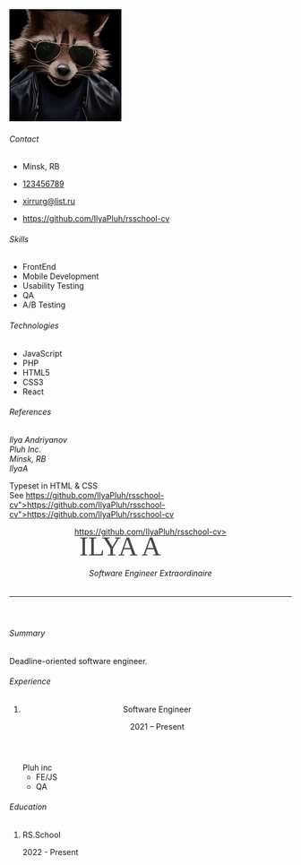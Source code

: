 <!DOCTYPE html>
<html lang="en" moznomarginboxes>
    <head>
        <meta charset="utf-8" />
        <meta http-equiv="X-UA-Compatible" content="IE=edge;chrome=1" />
        <meta http-equiv="Content-Type" content="text/html;charset=UTF-8" />
        <meta name="google" content="notranslate" />
        <!-- Metadata (autofilled by "Save to HTML") -->
        <meta name="author" content="Ilya Andryianau" />
        <meta name="subject" content="A really good software engineer you should hire" />
        <meta name="keywords" content="coding, developing, hacking" />
        <meta name="date" content="2022-06-07" />
        <meta name="generator" content="html-resume-template" />
        <!-- Google Fonts, Normalize, and Font Awesome -->
        <link rel="stylesheet" type="text/css" href="https://fonts.googleapis.com/css?family=Cardo|Montserrat:300,400,500&amp;subset=latin-ext" crossorigin="anonymous" />
        <link rel="stylesheet" type="text/css" href="https://cdnjs.cloudflare.com/ajax/libs/normalize/8.0.0/normalize.min.css" integrity="sha256-oSrCnRYXvHG31SBifqP2PM1uje7SJUyX0nTwO2RJV54=" crossorigin="anonymous" />
        <link rel="stylesheet" type="text/css" href="https://use.fontawesome.com/releases/v5.1.0/css/all.css" integrity="sha384-lKuwvrZot6UHsBSfcMvOkWwlCMgc0TaWr+30HWe3a4ltaBwTZhyTEggF5tJv8tbt" crossorigin="anonymous" />
        <!-- Custom Styles -->
        <link rel="stylesheet" type="text/css" href="./paper.css" />
        <link rel="stylesheet" type="text/css" href="./styles.css" />
        <link rel="stylesheet" type="text/css" href="./typography.css" />
        <link rel="stylesheet" type="text/css" media="screen" href="./screen.css" />
        <link rel="stylesheet" type="text/css" media="print" href="./print.css" />
        <img src="https://github.com/IlyaPluh/rsschool-cv/blob/e4c030cf244f59f8ebc3c8faef70fbb3fa226cb3/1600253903_35.jpg" alt="avatar">
    </head>
    <body class="letter">
        <section id="save">
            <section class="sheet">
                <aside>
                    <section class="contact">
                        <h6>Contact</h6>
                        <ul>
                            <li>
                                <p><i class="fa fa-map-marker-alt" title="Location"></i> Minsk, RB</p>
                            </li>
                            <li>
                                <p><i class="fa fa-phone" title="Cell phone"></i> <a href="tel:123456789">123456789</a></p>
                            </li>
                            <li>
                                <p><i class="fa fa-envelope" title="Email"></i> <a href="mailto:xirrurg@list.ru">xirrurg@list.ru</a></p>
                            </li>
                            <li>
                                <p><i class="fab fa-github" title="GitHub"></i> <a href="https://github.com/IlyaPluh/rsschool-cv">https://github.com/IlyaPluh/rsschool-cv</a></p>
                            </li>
                        </ul>
                    </section>
                    <section class="skills">
                        <h6>Skills</h6>
                        <ul>
                            <li><span>FrontEnd</span></li>
                            <li><span>Mobile Development</span></li>
                            <li><span>Usability Testing</span></li>
                            <li><span>QA</span></li>
                            <li><span>A/B Testing</span></li>
                        </ul>
                    </section>
                    <section class="skills">
                        <h6>Technologies</h6>
                        <ul>
                            <li><span>JavaScript</span></li>
                            <li><span>PHP</span></li>
                            <li><span>HTML5</span></li>
                            <li><span>CSS3</span></li>
                            <li><span>React</span></li>
                        </ul>
                    </section>
                    <section class="references">
                        <h6>References</h6>
                        <address>
                            Ilya Andriyanov<br />
                            Pluh Inc.<br />
                        </address>
                        <address>
                            Minsk, RB<br />
                            IlyaA<br />
                        </address>
                        <p>Typeset in HTML &amp; CSS<br />
                        See <a href="https://github.com/IlyaPluh/rsschool-cv">https://github.com/IlyaPluh/rsschool-cv">https://github.com/IlyaPluh/rsschool-cv">https://github.com/IlyaPluh/rsschool-cv</a></p>
                    </section>
                </aside>
                <section>
                    <header class="name" aria-label="IlyaA">
                        <a href="https://github.com/IlyaPluh/rsschool-cv">https://github.com/IlyaPluh/rsschool-cv>
                            <svg width="257px" height="35px" viewBox="0 0 257 35" version="1.1" xmlns="http://www.w3.org/2000/svg" xmlns:xlink="http://www.w3.org/1999/xlink">
                                <g id="Page-1" stroke="none" stroke-width="1" fill="none" fill-rule="evenodd" font-family="Montserrat-Regular, Montserrat" font-size="48" font-weight="normal">
                                    <g id="Letter" transform="translate(-54.000000, -140.000000)" fill="#484848">
                                        <text id="ILYA-A">
                                            <tspan x="54.728" y="174">ILYA A</tspan>
                                        </text>
                                    </g>
                                </g>
                            </svg>
                        </a>
                        <h6>Software Engineer Extraordinaire</h6>
                        <hr />
                    </header>
                    <section>
                        <section class="summary">
                            <h6>Summary</h6>
                            <p>Deadline-oriented software engineer.</p>
                        </section>
                        <section class="experience">
                            <h6>Experience</h6>
                            <ol>
                                <li>
                                    <header>
                                        <p class="sanserif">Software Engineer</p>
                                        <time>2021 – Present</time>
                                    </header>
                                    <span>Pluh inc</span>
                                    <ul>
                                        <li>FE/JS</li>
                                        <li>QA</li>
                                    </ul>
                                </li>
                            </ol>
                        </section>
                        <section class="education">
                            <h6>Education</h6>
                            <ol>
                                <li>
                                    <div>
                                        <p class="sanserif">RS.School</p>
                                        <time>2022 - Present</time>
                                    </div>
                                </li>
                            </ol>
                        </section>
                    </section>
                </section>
            </section>
        </section>
    </body>
</html>
